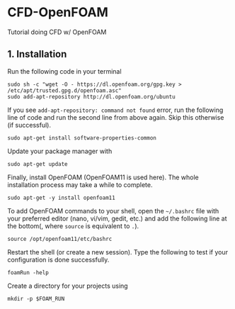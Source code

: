 # CFD-OpenFOAM
Tutorial doing CFD w/ OpenFOAM

## 1. Installation
Run the following code in your terminal
```
sudo sh -c "wget -O - https://dl.openfoam.org/gpg.key > /etc/apt/trusted.gpg.d/openfoam.asc"
sudo add-apt-repository http://dl.openfoam.org/ubuntu
```

If you see `add-apt-repository: command not found` error, run the following line of code and run the second line from above again. Skip this otherwise (if successful).
```
sudo apt-get install software-properties-common
```

Update your package manager with
```
sudo apt-get update
```

Finally, install OpenFOAM (OpenFOAM11 is used here). The whole installation process may take a while to complete.
```
sudo apt-get -y install openfoam11
```

To add OpenFOAM commands to your shell, open the `~/.bashrc` file with your preferred editor (nano, vi/vim, gedit, etc.) and add the following line at the bottom(, where `source` is equivalent to `.`).
```
source /opt/openfoam11/etc/bashrc
```
Restart the shell (or create a new session). Type the following to test if your configuration is done successfully.
```
foamRun -help
```
Create a directory for your projects using
```
mkdir -p $FOAM_RUN
```

